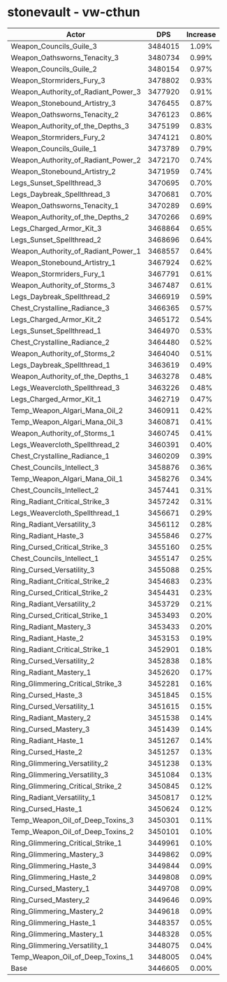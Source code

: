 # stonevault - vw-cthun
| Actor | DPS | Increase |
|---|:---:|:---:|
|Weapon_Councils_Guile_3|3484015|1.09%|
|Weapon_Oathsworns_Tenacity_3|3480734|0.99%|
|Weapon_Councils_Guile_2|3480154|0.97%|
|Weapon_Stormriders_Fury_3|3478802|0.93%|
|Weapon_Authority_of_Radiant_Power_3|3477920|0.91%|
|Weapon_Stonebound_Artistry_3|3476455|0.87%|
|Weapon_Oathsworns_Tenacity_2|3476123|0.86%|
|Weapon_Authority_of_the_Depths_3|3475199|0.83%|
|Weapon_Stormriders_Fury_2|3474121|0.80%|
|Weapon_Councils_Guile_1|3473789|0.79%|
|Weapon_Authority_of_Radiant_Power_2|3472170|0.74%|
|Weapon_Stonebound_Artistry_2|3471959|0.74%|
|Legs_Sunset_Spellthread_3|3470695|0.70%|
|Legs_Daybreak_Spellthread_3|3470681|0.70%|
|Weapon_Oathsworns_Tenacity_1|3470289|0.69%|
|Weapon_Authority_of_the_Depths_2|3470266|0.69%|
|Legs_Charged_Armor_Kit_3|3468864|0.65%|
|Legs_Sunset_Spellthread_2|3468696|0.64%|
|Weapon_Authority_of_Radiant_Power_1|3468557|0.64%|
|Weapon_Stonebound_Artistry_1|3467924|0.62%|
|Weapon_Stormriders_Fury_1|3467791|0.61%|
|Weapon_Authority_of_Storms_3|3467487|0.61%|
|Legs_Daybreak_Spellthread_2|3466919|0.59%|
|Chest_Crystalline_Radiance_3|3466365|0.57%|
|Legs_Charged_Armor_Kit_2|3465172|0.54%|
|Legs_Sunset_Spellthread_1|3464970|0.53%|
|Chest_Crystalline_Radiance_2|3464480|0.52%|
|Weapon_Authority_of_Storms_2|3464040|0.51%|
|Legs_Daybreak_Spellthread_1|3463619|0.49%|
|Weapon_Authority_of_the_Depths_1|3463278|0.48%|
|Legs_Weavercloth_Spellthread_3|3463226|0.48%|
|Legs_Charged_Armor_Kit_1|3462719|0.47%|
|Temp_Weapon_Algari_Mana_Oil_2|3460911|0.42%|
|Temp_Weapon_Algari_Mana_Oil_3|3460871|0.41%|
|Weapon_Authority_of_Storms_1|3460745|0.41%|
|Legs_Weavercloth_Spellthread_2|3460391|0.40%|
|Chest_Crystalline_Radiance_1|3460209|0.39%|
|Chest_Councils_Intellect_3|3458876|0.36%|
|Temp_Weapon_Algari_Mana_Oil_1|3458276|0.34%|
|Chest_Councils_Intellect_2|3457441|0.31%|
|Ring_Radiant_Critical_Strike_3|3457242|0.31%|
|Legs_Weavercloth_Spellthread_1|3456671|0.29%|
|Ring_Radiant_Versatility_3|3456112|0.28%|
|Ring_Radiant_Haste_3|3455846|0.27%|
|Ring_Cursed_Critical_Strike_3|3455160|0.25%|
|Chest_Councils_Intellect_1|3455147|0.25%|
|Ring_Cursed_Versatility_3|3455088|0.25%|
|Ring_Radiant_Critical_Strike_2|3454683|0.23%|
|Ring_Cursed_Critical_Strike_2|3454431|0.23%|
|Ring_Radiant_Versatility_2|3453729|0.21%|
|Ring_Cursed_Critical_Strike_1|3453493|0.20%|
|Ring_Radiant_Mastery_3|3453433|0.20%|
|Ring_Radiant_Haste_2|3453153|0.19%|
|Ring_Radiant_Critical_Strike_1|3452901|0.18%|
|Ring_Cursed_Versatility_2|3452838|0.18%|
|Ring_Radiant_Mastery_1|3452620|0.17%|
|Ring_Glimmering_Critical_Strike_3|3452281|0.16%|
|Ring_Cursed_Haste_3|3451845|0.15%|
|Ring_Cursed_Versatility_1|3451615|0.15%|
|Ring_Radiant_Mastery_2|3451538|0.14%|
|Ring_Cursed_Mastery_3|3451439|0.14%|
|Ring_Radiant_Haste_1|3451267|0.14%|
|Ring_Cursed_Haste_2|3451257|0.13%|
|Ring_Glimmering_Versatility_2|3451238|0.13%|
|Ring_Glimmering_Versatility_3|3451084|0.13%|
|Ring_Glimmering_Critical_Strike_2|3450845|0.12%|
|Ring_Radiant_Versatility_1|3450817|0.12%|
|Ring_Cursed_Haste_1|3450624|0.12%|
|Temp_Weapon_Oil_of_Deep_Toxins_3|3450301|0.11%|
|Temp_Weapon_Oil_of_Deep_Toxins_2|3450101|0.10%|
|Ring_Glimmering_Critical_Strike_1|3449961|0.10%|
|Ring_Glimmering_Mastery_3|3449862|0.09%|
|Ring_Glimmering_Haste_3|3449844|0.09%|
|Ring_Glimmering_Haste_2|3449808|0.09%|
|Ring_Cursed_Mastery_1|3449708|0.09%|
|Ring_Cursed_Mastery_2|3449646|0.09%|
|Ring_Glimmering_Mastery_2|3449618|0.09%|
|Ring_Glimmering_Haste_1|3448357|0.05%|
|Ring_Glimmering_Mastery_1|3448328|0.05%|
|Ring_Glimmering_Versatility_1|3448075|0.04%|
|Temp_Weapon_Oil_of_Deep_Toxins_1|3448005|0.04%|
|Base|3446605|0.00%|
